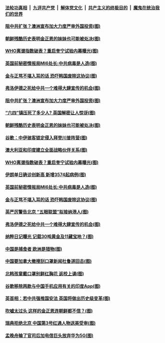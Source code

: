 ####  [法轮功真相](../../../../basic/blob/master/README.md?t=06060531) &nbsp;|&nbsp; [九评共产党](../../../../9ping.md/blob/master/README.md?t=06060531) &nbsp;|&nbsp; [解体党文化](../../../../jtdwh.md/blob/master/README.md?t=06060531)  &nbsp;|&nbsp; [共产主义的终极目的](../../../../gczydzjmd.md/blob/master/README.md?t=06060531) &nbsp;|&nbsp; [魔鬼在统治我们的世界](../../../../mgztzwmdsj.md/blob/master/README.md?t=06060531) 

#### [阻中共扩张？澳洲宣布加大力度严审外国投资(图)](../pages/p9/935617.md?t=06060531) 

#### [朝鲜残酷历史表明金正恩的妹妹也可能被处决(图)](../pages/p9/935543.md?t=06060531) 

#### [WHO离谱指数破表？重启奎宁试验内幕曝光(图)](../pages/p9/935528.md?t=06060531) 

#### [英国前秘密情报局MI6处长:中共病毒是人造(图)](../pages/p9/935471.md?t=06060531) 

#### [金与正骂不堪入耳的话 恐吓韩国废除这协议(图)](../pages/p9/935468.md?t=06060531) 

#### [弗洛伊德之死给中共一个难得大肆宣传的机会(图)](../pages/p9/935423.md?t=06060531) 

#### [阻中共扩张？澳洲宣布加大力度严审外国投资(图)](../pages/p9/935617.md?t=06060531) 

#### [“六四”镇压死了多少人? 英国解密让人惊讶(图)](../pages/p9/935478.md?t=06060531) 

#### [朝鲜残酷历史表明金正恩的妹妹也可能被处决(图)](../pages/p9/935543.md?t=06060531) 

#### [谷歌：中伊骇客锁定侵入拜登川普阵营(图)](../pages/p9/935541.md?t=06060531) 

#### [澳大利亚和印度建立全面战略伙伴关系(图)](../pages/p9/935540.md?t=06060531) 

#### [WHO离谱指数破表？重启奎宁试验内幕曝光(图)](../pages/p9/935528.md?t=06060531) 

#### [伊朗单日确诊创新高 新增3574起病例(图)](../pages/p9/935536.md?t=06060531) 

#### [英国前秘密情报局MI6处长:中共病毒是人造(图)](../pages/p9/935471.md?t=06060531) 

#### [金与正骂不堪入耳的话 恐吓韩国废除这协议(图)](../pages/p9/935468.md?t=06060531) 

#### [英严厉警告北京 “五眼联盟”拟接纳港人(图)](../pages/p9/935382.md?t=06060531) 

#### [弗洛伊德之死给中共一个难得大肆宣传的机会(图)](../pages/p9/935423.md?t=06060531) 

#### [纳粹日记曝光 记载30吨黄金及11藏宝地？(图)](../pages/p9/935376.md?t=06060531) 

#### [中国是捕食者 欧洲是猎物(图)](../pages/p9/935406.md?t=06060531) 

#### [中国要加拿大撤搜刮口罩新闻杜鲁道回击(图)](../pages/p9/935404.md?t=06060531) 

#### [北韩孩童戴口罩别鲜红胸花 返校上课(图)](../pages/p9/935403.md?t=06060531) 

#### [谷歌移除两款与中国手机应用有关的印度App(图)](../pages/p9/935379.md?t=06060531) 

#### [英首相：若中共强推国安法 英国将做出历史级变革(图)](../pages/p9/935356.md?t=06060531) 

#### [吹嘘太过头 这样的金正恩连朝鲜都不信？(图)](../pages/p9/935352.md?t=06060531) 

#### [瑞典拒绝北京 中国第3号红通人物送美受审(图)](../pages/p9/935269.md?t=06060531) 

#### [孟晚舟输了官司后加电信巨头放弃华为5G(图)](../pages/p9/935320.md?t=06060531) 

